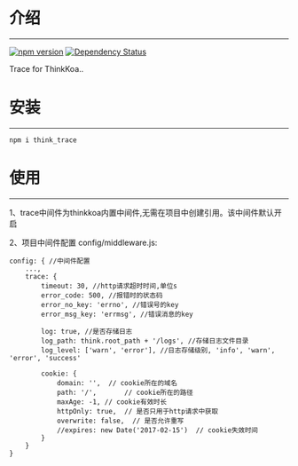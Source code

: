 # 介绍
-----

[![npm version](https://badge.fury.io/js/think_trace.svg)](https://badge.fury.io/js/think_trace)
[![Dependency Status](https://david-dm.org/thinkkoa/think_trace.svg)](https://david-dm.org/thinkkoa/think_trace)

Trace for ThinkKoa..

# 安装
-----

```
npm i think_trace
```

# 使用
-----

1、trace中间件为thinkkoa内置中间件,无需在项目中创建引用。该中间件默认开启

2、项目中间件配置 config/middleware.js:
```
config: { //中间件配置
    ...,
    trace: {
        timeout: 30, //http请求超时时间,单位s
        error_code: 500, //报错时的状态码
        error_no_key: 'errno', //错误号的key
        error_msg_key: 'errmsg', //错误消息的key

        log: true, //是否存储日志
        log_path: think.root_path + '/logs', //存储日志文件目录
        log_level: ['warn', 'error'], //日志存储级别, 'info', 'warn', 'error', 'success'
        
        cookie: {
            domain: '',  // cookie所在的域名
            path: '/',       // cookie所在的路径
            maxAge: -1, // cookie有效时长
            httpOnly: true,  // 是否只用于http请求中获取
            overwrite: false,  // 是否允许重写
            //expires: new Date('2017-02-15')  // cookie失效时间
        }
    }
}
```